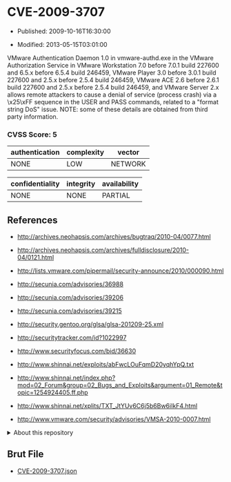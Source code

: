 # CVE-2009-3707

- Published: 2009-10-16T16:30:00

- Modified: 2013-05-15T03:01:00

VMware Authentication Daemon 1.0 in vmware-authd.exe in the VMware Authorization Service in VMware Workstation 7.0 before 7.0.1 build 227600 and 6.5.x before 6.5.4 build 246459, VMware Player 3.0 before 3.0.1 build 227600 and 2.5.x before 2.5.4 build 246459, VMware ACE 2.6 before 2.6.1 build 227600 and 2.5.x before 2.5.4 build 246459, and VMware Server 2.x allows remote attackers to cause a denial of service (process crash) via a \x25\xFF sequence in the USER and PASS commands, related to a "format string DoS" issue. NOTE: some of these details are obtained from third party information.

### CVSS Score: **5**

| authentication | complexity | vector |
| --- | --- | --- |
| NONE | LOW | NETWORK |

| confidentiality | integrity | availability |
| --- | --- | --- |
| NONE | NONE | PARTIAL |

## References

* http://archives.neohapsis.com/archives/bugtraq/2010-04/0077.html

* http://archives.neohapsis.com/archives/fulldisclosure/2010-04/0121.html

* http://lists.vmware.com/pipermail/security-announce/2010/000090.html

* http://secunia.com/advisories/36988

* http://secunia.com/advisories/39206

* http://secunia.com/advisories/39215

* http://security.gentoo.org/glsa/glsa-201209-25.xml

* http://securitytracker.com/id?1022997

* http://www.securityfocus.com/bid/36630

* http://www.shinnai.net/exploits/abFwcLOuFqmD20yqhYpQ.txt

* http://www.shinnai.net/index.php?mod=02_Forum&group=02_Bugs_and_Exploits&argument=01_Remote&topic=1254924405.ff.php

* http://www.shinnai.net/xplits/TXT_JtYUv6C6j5b6Bw6iIkF4.html

* http://www.vmware.com/security/advisories/VMSA-2010-0007.html

<details>
<summary>About this repository</summary> 

  This repository is part of the project [Live Hack CVE](https://github.com/Live-Hack-CVE). Main website can be found [www.live-hack.org](https://www.live-hack.org) 
  
  Made by [Sn0wAlice](https://github.com/Sn0wAlice) for the people that care about security and need to have a feed of the latest CVEs. Hope you enjoy it, don't forget to star the repo and follow me on [Twitter](https://twitter.com/Sn0wAlice) and [Github](https://github.com/Sn0wAlice). And that is my [personnal website](https://www.alice-snow.me/)

  - [Home Page](https://github.com/Live-Hack-CVE)
  - [Framework](https://github.com/Live-Hack-CVE/cve-framework)
  - [CVE database](https://github.com/Live-Hack-CVE/full_database)
  - [Changelog](https://github.com/Live-Hack-CVE/Changelog)
</details>

## Brut File

* [CVE-2009-3707.json](https://raw.githubusercontent.com/Live-Hack-CVE/full_database/main/cves/2009/CVE-2009-3707.json)

